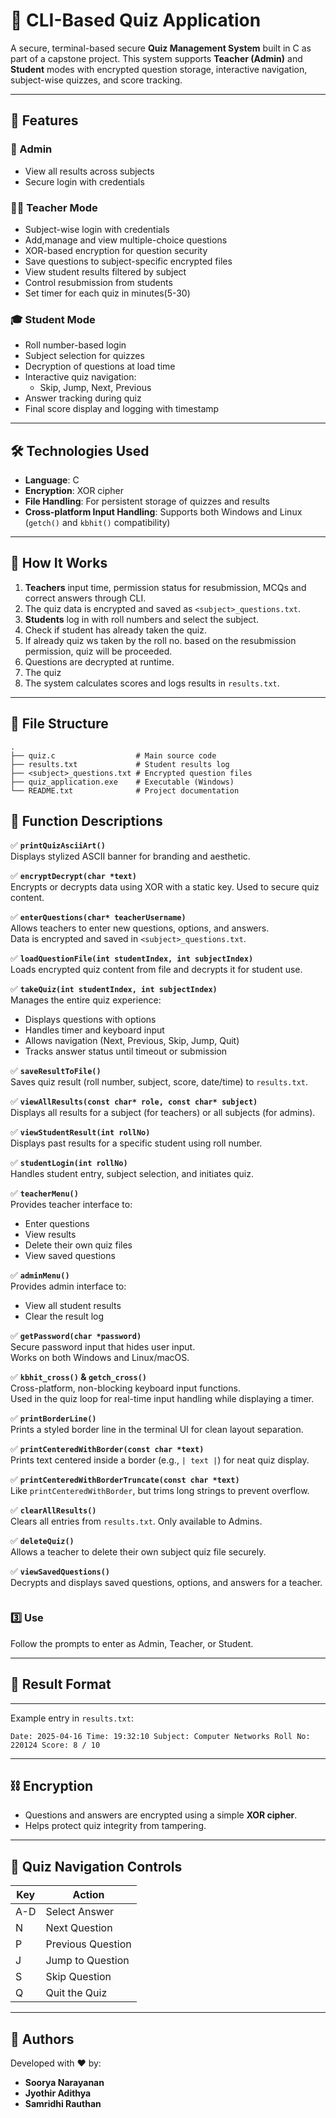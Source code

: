 
# 🎯 CLI-Based Quiz Application

A secure, terminal-based secure **Quiz Management System** built in C as part of a capstone project. This system supports **Teacher (Admin)** and **Student** modes with encrypted question storage, interactive navigation, subject-wise quizzes, and score tracking.

---

## 🚀 Features

### 🔐 Admin
- View all results across subjects
- Secure login with credentials

### 👨‍🏫 Teacher Mode
- Subject-wise login with credentials
- Add,manage and view multiple-choice questions
- XOR-based encryption for question security
- Save questions to subject-specific encrypted files
- View student results filtered by subject
- Control resubmission from students
- Set timer for each quiz in minutes(5-30)

### 🎓 Student Mode
- Roll number-based login
- Subject selection for quizzes
- Decryption of questions at load time
- Interactive quiz navigation:
   - Skip, Jump, Next, Previous
- Answer tracking during quiz
- Final score display and logging with timestamp

---

## 🛠️ Technologies Used

- **Language**: C
- **Encryption**: XOR cipher
- **File Handling**: For persistent storage of quizzes and results
- **Cross-platform Input Handling**: Supports both Windows and Linux (`getch()` and `kbhit()` compatibility)

---

## 🧠 How It Works

1. **Teachers** input time, permission status for resubmission, MCQs and correct answers through CLI.
2. The quiz data is encrypted and saved as `<subject>_questions.txt`.
3. **Students** log in with roll numbers and select the subject.
4. Check if student has already taken the quiz.
5. If already quiz ws taken by the roll no. based on the resubmission permission, quiz will be proceeded.
6. Questions are decrypted at runtime.
7. The quiz 
8. The system calculates scores and logs results in `results.txt`.

---

## 📂 File Structure

```
.
├── quiz.c                  # Main source code
├── results.txt             # Student results log
├── <subject>_questions.txt # Encrypted question files
├── quiz_application.exe    # Executable (Windows)
└── README.txt              # Project documentation
```

## 📄 Function Descriptions

✅ **`printQuizAsciiArt()`**  
Displays stylized ASCII banner for branding and aesthetic.

✅ **`encryptDecrypt(char *text)`**  
Encrypts or decrypts data using XOR with a static key. Used to secure quiz content.

✅ **`enterQuestions(char* teacherUsername)`**  
Allows teachers to enter new questions, options, and answers.  
Data is encrypted and saved in `<subject>_questions.txt`.

✅ **`loadQuestionFile(int studentIndex, int subjectIndex)`**  
Loads encrypted quiz content from file and decrypts it for student use.

✅ **`takeQuiz(int studentIndex, int subjectIndex)`**  
Manages the entire quiz experience:
- Displays questions with options
- Handles timer and keyboard input
- Allows navigation (Next, Previous, Skip, Jump, Quit)
- Tracks answer status until timeout or submission

✅ **`saveResultToFile()`**  
Saves quiz result (roll number, subject, score, date/time) to `results.txt`.

✅ **`viewAllResults(const char* role, const char* subject)`**  
Displays all results for a subject (for teachers) or all subjects (for admins).

✅ **`viewStudentResult(int rollNo)`**  
Displays past results for a specific student using roll number.

✅ **`studentLogin(int rollNo)`**  
Handles student entry, subject selection, and initiates quiz.

✅ **`teacherMenu()`**  
Provides teacher interface to:
- Enter questions
- View results
- Delete their own quiz files
- View saved questions

✅ **`adminMenu()`**  
Provides admin interface to:
- View all student results
- Clear the result log

✅ **`getPassword(char *password)`**  
Secure password input that hides user input.  
Works on both Windows and Linux/macOS.

✅ **`kbhit_cross()` & `getch_cross()`**  
Cross-platform, non-blocking keyboard input functions.  
Used in the quiz loop for real-time input handling while displaying a timer.

✅ **`printBorderLine()`**  
Prints a styled border line in the terminal UI for clean layout separation.

✅ **`printCenteredWithBorder(const char *text)`**  
Prints text centered inside a border (e.g., `| text |`) for neat quiz display.

✅ **`printCenteredWithBorderTruncate(const char *text)`**  
Like `printCenteredWithBorder`, but trims long strings to prevent overflow.

✅ **`clearAllResults()`**  
Clears all entries from `results.txt`. Only available to Admins.

✅ **`deleteQuiz()`**  
Allows a teacher to delete their own subject quiz file securely.

✅ **`viewSavedQuestions()`**  
Decrypts and displays saved questions, options, and answers for a teacher.

```
```
### 3️⃣ Use
Follow the prompts to enter as Admin, Teacher, or Student.

---

## 📄 Result Format
---

Example entry in `results.txt`:
```
Date: 2025-04-16 Time: 19:32:10 Subject: Computer Networks Roll No: 220124 Score: 8 / 10
```

---

## ⛓️ Encryption

- Questions and answers are encrypted using a simple **XOR cipher**.
- Helps protect quiz integrity from tampering.

---

## 🧭 Quiz Navigation Controls

| Key | Action              |
|-----|---------------------|
| A-D | Select Answer       |
| N   | Next Question       |
| P   | Previous Question   |
| J   | Jump to Question    |
| S   | Skip Question       |
| Q   | Quit the Quiz       |

---

## 👤 Authors

Developed with ❤️ by:
- **Soorya Narayanan**
- **Jyothir Adithya**
- **Samridhi Rauthan**
